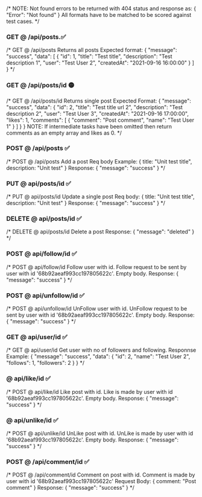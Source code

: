 ###
/*
NOTE: Not found errors to be returned with 404 status and response as:
{
    "Error": "Not found"
}
All formats have to be matched to be scored against test cases.
*/

### GET @ /api/posts.✅
/*
GET @ /api/posts
Returns all posts
Expected format:
{
    "message": "success",
    "data": [
        {
            "id": 1,
            "title": "Test title",
            "description": "Test description 1",
            "user": "Test User 2",
            "createdAt": "2021-09-16 16:00:00"
        }
    ]
}
*/



### GET @ /api/posts/id 🟡
/*
GET @ /api/posts/id
Returns single post
Expected Format:
{
    "message": "success",
    "data": {
        "id": 2,
        "title": "Test title url 2",
        "description": "Test description 2",
        "user": "Test User 3",
        "createdAt": "2021-09-16 17:00:00",
        "likes": 1,
        "comments": [
            {
                "comment": "Post comment",
                "name": "Test User 1"
            }
        ]
    }
}
NOTE: If intermediate tasks have been omitted then return comments as an empty array and likes as 0.
*/


### POST @ /api/posts ✅
/*
POST @ /api/posts
Add a post
Req body Example:
{
    title: "Unit test title",
    description: "Unit test"
}
Response:
{
    "message": "success"
}
*/

### PUT @ api/posts/id ✅
/*
PUT @ api/posts/id
Update a single post
Req body:
{
    title: "Unit test title",
    description: "Unit test"
}
Response:
{
    "message": "success"
}
*/


### DELETE @ api/posts/id ✅
/*
DELETE @ api/posts/id
Delete a post
Response:
{
    "message": "deleted"
}
*/


### POST @ api/follow/id ✅
/*
POST @ api/follow/id
Follow user with id. Follow request to be sent by user with id '68b92aeaf993cc197805622c'.
Empty body.
Response:
{
    "message": "success"
}
*/


### POST @ api/unfollow/id  ✅
/*
POST @ api/unfollow/id
UnFollow user with id. UnFollow request to be sent by user with id '68b92aeaf993cc197805622c'.
Empty body.
Response:
{
    "message": "success"
}
*/



### GET @ api/user/id ✅
/*
GET @ api/user/id
Get user with no of followers and following.
Responnse Example:
{
    "message": "success",
    "data": {
        "id": 2,
        "name": "Test User 2",        
        "follows": 1,
        "followers": 2
    }
}
*/


### @ api/like/id ✅
/*
POST @ api/like/id
Like post with id. Like is made by user with id '68b92aeaf993cc197805622c'.
Empty body.
Response:
{
    "message": "success"
}
*/


### @ api/unlike/id ✅
/*
POST @ api/unlike/id
UnLike post with id. UnLike is made by user with id '68b92aeaf993cc197805622c'.
Empty body.
Response:
{
    "message": "success"
}
*/


### POST @ /api/comment/id ✅
/*
POST @ /api/comment/id
Comment on post with id. Comment is made by user with id '68b92aeaf993cc197805622c'
Request Body:
{
    comment: "Post comment"
}
Response:
{
    "message": "success"
}
*/
